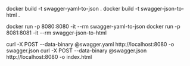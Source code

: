 docker build -t swagger-yaml-to-json .
docker build -t swagger-json-to-html .

docker run -p 8080:8080 -it --rm swagger-yaml-to-json
docker run -p 8081:8081 -it --rm swagger-json-to-html

curl -X POST --data-binary @swagger.yaml http://localhost:8080 -o swagger.json
curl -X POST --data-binary @swagger.json http://localhost:8080 -o index.html

